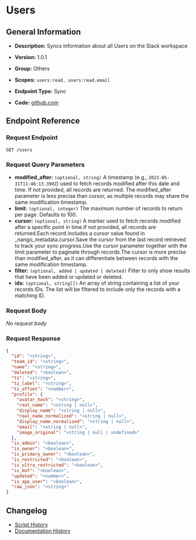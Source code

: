 <!-- BEGIN GENERATED CONTENT -->
# Users

## General Information

- **Description:** Syncs information about all Users on the Slack workspace

- **Version:** 1.0.1
- **Group:** Others
- **Scopes:** `users:read, users:read.email`
- **Endpoint Type:** Sync
- **Code:** [github.com](https://github.com/NangoHQ/integration-templates/tree/main/integrations/slack/syncs/users.ts)


## Endpoint Reference

### Request Endpoint

`GET /users`

### Request Query Parameters

- **modified_after:** `(optional, string)` A timestamp (e.g., `2023-05-31T11:46:13.390Z`) used to fetch records modified after this date and time. If not provided, all records are returned. The modified_after parameter is less precise than cursor, as multiple records may share the same modification timestamp.
- **limit:** `(optional, integer)` The maximum number of records to return per page. Defaults to 100.
- **cursor:** `(optional, string)` A marker used to fetch records modified after a specific point in time.If not provided, all records are returned.Each record includes a cursor value found in _nango_metadata.cursor.Save the cursor from the last record retrieved to track your sync progress.Use the cursor parameter together with the limit parameter to paginate through records.The cursor is more precise than modified_after, as it can differentiate between records with the same modification timestamp.
- **filter:** `(optional, added | updated | deleted)` Filter to only show results that have been added or updated or deleted.
- **ids:** `(optional, string[])` An array of string containing a list of your records IDs. The list will be filtered to include only the records with a matching ID.

### Request Body

_No request body_

### Request Response

```json
{
  "id": "<string>",
  "team_id": "<string>",
  "name": "<string>",
  "deleted": "<boolean>",
  "tz": "<string>",
  "tz_label": "<string>",
  "tz_offset": "<number>",
  "profile": {
    "avatar_hash": "<string>",
    "real_name": "<string | null>",
    "display_name": "<string | null>",
    "real_name_normalized": "<string | null>",
    "display_name_normalized": "<string | null>",
    "email": "<string | null>",
    "image_original": "<string | null | undefined>"
  },
  "is_admin": "<boolean>",
  "is_owner": "<boolean>",
  "is_primary_owner": "<boolean>",
  "is_restricted": "<boolean>",
  "is_ultra_restricted": "<boolean>",
  "is_bot": "<boolean>",
  "updated": "<number>",
  "is_app_user": "<boolean>",
  "raw_json": "<string>"
}
```

## Changelog

- [Script History](https://github.com/NangoHQ/integration-templates/commits/main/integrations/slack/syncs/users.ts)
- [Documentation History](https://github.com/NangoHQ/integration-templates/commits/main/integrations/slack/syncs/users.md)

<!-- END  GENERATED CONTENT -->

